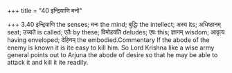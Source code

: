 +++
title = "40 इन्द्रियाणि मनो"

+++
3.40 इन्द्रियाणि the senses; मनः the mind; बुद्धिः the intellect; अस्य
its; अधिष्ठानम् seat; उच्यते is called; एतैः by these; विमोहयति deludes;
एषः this; ज्ञानम् wisdom; आवृत्य having enveloped; देहिनम् the
embodied.Commentary If the abode of the enemy is known it is ite easy to
kill him. So Lord Krishna like a wise army general points out to Arjuna
the abode of desire so that he may be able to attack it and kill it ite
readily.
